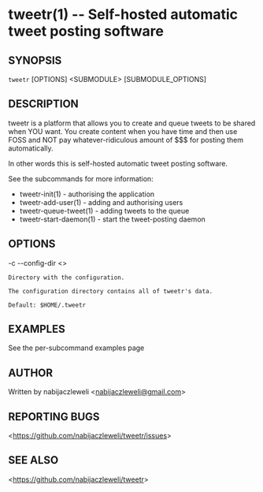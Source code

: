 tweetr(1) -- Self-hosted automatic tweet posting software
=========================================================

## SYNOPSIS

`tweetr` [OPTIONS] &lt;SUBMODULE&gt; [SUBMODULE_OPTIONS]

## DESCRIPTION

tweetr is a platform that allows you to create and queue tweets to be
shared when YOU want. You create content when you have time and then use FOSS
and NOT pay whatever-ridiculous amount of $$$ for posting them automatically.

In other words this is self-hosted automatic tweet posting software.

See the subcommands for more information:

  * tweetr-init(1) - authorising the application
  * tweetr-add-user(1) - adding and authorising users
  * tweetr-queue-tweet(1) - adding tweets to the queue
  * tweetr-start-daemon(1) - start the tweet-posting daemon

## OPTIONS

  -c --config-dir &lt;<algorithm>&gt;

    Directory with the configuration.

    The configuration directory contains all of tweetr's data.

    Default: $HOME/.tweetr

## EXAMPLES

  See the per-subcommand examples page

## AUTHOR

Written by nabijaczleweli &lt;<nabijaczleweli@gmail.com>&gt;

## REPORTING BUGS

&lt;<https://github.com/nabijaczleweli/tweetr/issues>&gt;

## SEE ALSO

&lt;<https://github.com/nabijaczleweli/tweetr>&gt;
